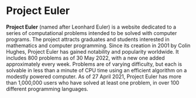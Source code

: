 # Project Euler

**Project Euler** (named after Leonhard Euler) is a website dedicated to a series of computational problems intended to be solved with computer programs.
The project attracts graduates and students interested in mathematics and computer programming.
Since its creation in 2001 by Colin Hughes, Project Euler has gained notability and popularity worldwide.
It includes 800 problems as of 30 May 2022, with a new one added approximately every week.
Problems are of varying difficulty, but each is solvable in less than a minute of CPU time using an efficient algorithm on a modestly powered computer.
As of 27 April 2021, Project Euler has more than 1,000,000 users who have solved at least one problem, in over 100 different programming languages.

